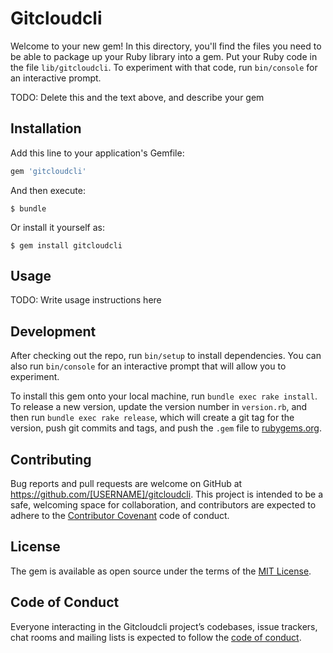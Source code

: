 # Gitcloudcli

Welcome to your new gem! In this directory, you'll find the files you need to be able to package up your Ruby library into a gem. Put your Ruby code in the file `lib/gitcloudcli`. To experiment with that code, run `bin/console` for an interactive prompt.

TODO: Delete this and the text above, and describe your gem

## Installation

Add this line to your application's Gemfile:

```ruby
gem 'gitcloudcli'
```

And then execute:

    $ bundle

Or install it yourself as:

    $ gem install gitcloudcli

## Usage

TODO: Write usage instructions here

## Development

After checking out the repo, run `bin/setup` to install dependencies. You can also run `bin/console` for an interactive prompt that will allow you to experiment.

To install this gem onto your local machine, run `bundle exec rake install`. To release a new version, update the version number in `version.rb`, and then run `bundle exec rake release`, which will create a git tag for the version, push git commits and tags, and push the `.gem` file to [rubygems.org](https://rubygems.org).

## Contributing

Bug reports and pull requests are welcome on GitHub at https://github.com/[USERNAME]/gitcloudcli. This project is intended to be a safe, welcoming space for collaboration, and contributors are expected to adhere to the [Contributor Covenant](http://contributor-covenant.org) code of conduct.

## License

The gem is available as open source under the terms of the [MIT License](https://opensource.org/licenses/MIT).

## Code of Conduct

Everyone interacting in the Gitcloudcli project’s codebases, issue trackers, chat rooms and mailing lists is expected to follow the [code of conduct](https://github.com/[USERNAME]/gitcloudcli/blob/master/CODE_OF_CONDUCT.md).
